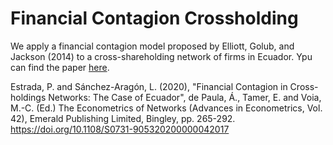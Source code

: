# Financial Contagion Crossholding
We apply a financial contagion model proposed by Elliott, Golub, and Jackson (2014) to a cross-shareholding network of firms in Ecuador.
Ypu can find the paper [here](https://www.pabloestrada.io/publication/financial_contagion/).

Estrada, P. and Sánchez-Aragón, L. (2020), "Financial Contagion in Cross-holdings Networks: The Case of Ecuador", de Paula, Á., Tamer, E. and Voia, M.-C. (Ed.) The Econometrics of Networks (Advances in Econometrics, Vol. 42), Emerald Publishing Limited, Bingley, pp. 265-292. https://doi.org/10.1108/S0731-905320200000042017
